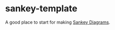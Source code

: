 # sankey-template
A good place to start for making [Sankey Diagrams](https://en.wikipedia.org/wiki/Sankey_diagram).
